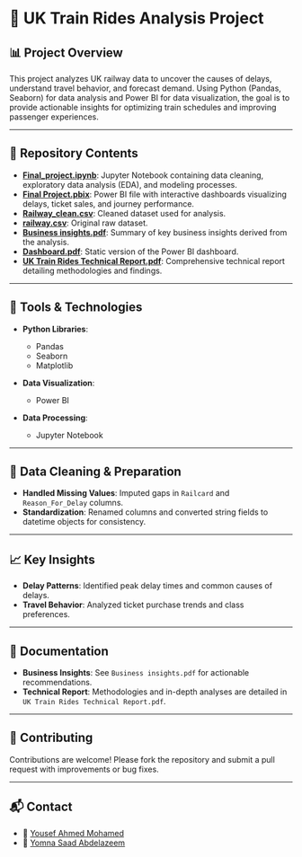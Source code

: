 # 🚆 UK Train Rides Analysis Project

## 📊 Project Overview

This project analyzes UK railway data to uncover the causes of delays, understand travel behavior, and forecast demand. Using Python (Pandas, Seaborn) for data analysis and Power BI for data visualization, the goal is to provide actionable insights for optimizing train schedules and improving passenger experiences.

---

## 📁 Repository Contents

* [**Final\_project.ipynb**](https://github.com/yousefahmed06/Final_Project_F/blob/main/Final_project.ipynb): Jupyter Notebook containing data cleaning, exploratory data analysis (EDA), and modeling processes.
* [**Final Project.pbix**](https://github.com/yousefahmed06/Final_Project_F/blob/main/Final%20Project.pbix): Power BI file with interactive dashboards visualizing delays, ticket sales, and journey performance.
* [**Railway\_clean.csv**](https://github.com/yousefahmed06/Final_Project_F/blob/main/Railway_clean.csv): Cleaned dataset used for analysis.
* [**railway.csv**](https://github.com/yousefahmed06/Final_Project_F/blob/main/railway.csv): Original raw dataset.
* [**Business insights.pdf**](https://github.com/yousefahmed06/Final_Project_F/blob/main/Business%20insights.pdf): Summary of key business insights derived from the analysis.
* [**Dashboard.pdf**](https://github.com/yousefahmed06/Final_Project_F/blob/main/Dashboard.pdf): Static version of the Power BI dashboard.
* [**UK Train Rides Technical Report.pdf**](https://github.com/yousefahmed06/Final_Project_F/blob/main/UK%20Train%20Rides%20Technical%20Report.pdf): Comprehensive technical report detailing methodologies and findings.

---

## 🧰 Tools & Technologies

* **Python Libraries**:

  * Pandas
  * Seaborn
  * Matplotlib
* **Data Visualization**:

  * Power BI
* **Data Processing**:

  * Jupyter Notebook

---

## 🧹 Data Cleaning & Preparation

* **Handled Missing Values**: Imputed gaps in `Railcard` and `Reason_For_Delay` columns.
* **Standardization**: Renamed columns and converted string fields to datetime objects for consistency.

---

## 📈 Key Insights

* **Delay Patterns**: Identified peak delay times and common causes of delays.
* **Travel Behavior**: Analyzed ticket purchase trends and class preferences.

---

## 📄 Documentation

* **Business Insights**: See `Business insights.pdf` for actionable recommendations.
* **Technical Report**: Methodologies and in-depth analyses are detailed in `UK Train Rides Technical Report.pdf`.

---

## 🤝 Contributing

Contributions are welcome! Please fork the repository and submit a pull request with improvements or bug fixes.

---

## 📬 Contact

* 📧 [Yousef Ahmed Mohamed](mailto:yousefintelegent@gmail.com)
* 📧 [Yomna Saad Abdelazeem](mailto:yomnasaadabdelazeem123@gmail.com)

